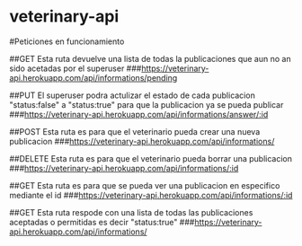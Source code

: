 # veterinary-api

#Peticiones en funcionamiento

##GET 
Esta ruta devuelve una lista de todas la publicaciones que aun no an sido acetadas por el superuser
###https://veterinary-api.herokuapp.com/api/informations/pending

##PUT
El superuser podra actulizar el estado de cada publicacion "status:false" a "status:true" para que la publicacion ya se pueda publicar 
###https://veterinary-api.herokuapp.com/api/informations/answer/:id

##POST
Esta ruta es para que el veterinario pueda crear una nueva publicacion
###https://veterinary-api.herokuapp.com/api/informations/

##DELETE
Esta ruta es para que el veterinario pueda borrar una publicacion
###https://veterinary-api.herokuapp.com/api/informations/:id

##GET
Esta ruta es para que se pueda ver una publicacion en especifico mediante el id
###https://veterinary-api.herokuapp.com/api/informations/:id

##GET 
Esta ruta respode con una lista de todas las publicaciones aceptadas o permitidas es decir "status:true"
###https://veterinary-api.herokuapp.com/api/informations/
